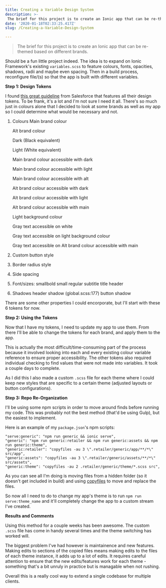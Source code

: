 ```yaml
---
title: Creating a Variable Design System
description: >-
 The brief for this project is to create an Ionic app that can be re-themed based on different brands.
date: '2020-01-18T02:33:25.417Z'
slug: /Creating-a-Variable-Design-System

---
```




> The brief for this project is to create an Ionic app that can be re-themed based on different brands.



Should be a fun little project indeed. The idea is to expand on Ionic Framework's existing `variables.scss` to feature colours, fonts, opacities, shadows, radii and maybe even spacing. Then in a build process, reconfigure file/(s) so that the app is built with different variables.



**Step 1: Design Tokens**

I found [this great guideline](https://www.lightningdesignsystem.com/design-tokens) from Salesforce that features all their design tokens. To be frank, it's a lot and I'm not sure I need it all. There's so much just in colours alone that I decided to look at some brands as well as my app so I could determine what would be necessary and not.

1. Colours
   Main brand colour

   Alt brand colour

   Dark (Black equivalent)

   Light (White equivalent)

   Main brand colour accessible with dark

   Main brand colour accessible with light

   Main brand colour accessible with alt

   Alt brand colour accessible with dark

   Alt brand colour accessible with light

   Alt brand colour accessible with main

   Light background colour

   Gray text accessible on white

   Gray text accessible on light background colour

   Gray text accessible on Alt brand colour accessible with main

2. Custom button style

3. Border radius style

4. Side spacing

5. Font/sizes: 
   smallbold
   small
   regular
   subtitle
   title
   header

6. Shadows
   header shadow (global.scss:177)
   button shadow

There are some other properties I could encorporate, but I'll start with these 6 tokens for now.



**Step 2: Using the Tokens**

Now that I have my tokens, I need to update my app to use them. From there I'll be able to change the tokens for each brand, and apply them to the app.

This is actually the most difficult/time-consuming part of the process because it involved looking into each and every existing colour variable reference to ensure proper accessibility. The other tokens also required individual checking to find values that were not made into variables. It took a couple days to complete.

As I did this I also made a custom `.scss` file for each theme where I could keep new styles that are specific to a certain theme (adjusted layouts or button configurations).



**Step 3: Repo Re-Organization**

I'll be using some npm scripts in order to move around finds before running my code. This was probably not the best method (that'd be using Gulp), but the easiest to implement. 

Here is an example of my `package.json`'s npm scripts: 

```
"serve:generic": "npm run generic && ionic serve",
"generic": "npm run generic:retailer && npm run generic:assets && npm run generic:theme",
"generic:retailer": "copyfiles -au 3 \".retailer/generic/app/**/*\" src/app",
"generic:assets": "copyfiles -au 3 \".retailer/generic/assets/**/*\" src/assets",
"generic:theme": "copyfiles -au 2 .retailer/generic/theme/*.scss src",
```

As you can see all I'm doing is moving files from a hidden folder (so it doesn't get included in build) and using [copyfiles](https://github.com/calvinmetcalf/copyfiles) to move and replace the files.

So now all I need to do to change my app's theme is to run `npm run serve:theme_name` and it'll completely change the app to a custom stream I've created.



**Results and Comments** 

Using this method for a couple weeks has been awesome. The custom `.scss` file has come in handy several times and the theme switching has worked will. 

The biggest problem I've had however is maintainence and new features. Making edits to sections of the copied files means making edits to the files of each theme instance, it adds up to a lot of edits. It requires careful attention to ensure that the new edits/features work for each theme - something that's a bit unruly in practice but is managable when not rushing.

Overall this is a really cool way to extend a single codebase for multiple clients.